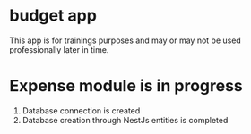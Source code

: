 # budget app
This app is for trainings purposes and may or may not be used professionally later in time. 

# Expense module is in progress
1. Database connection is created 
2. Database creation through NestJs entities is completed